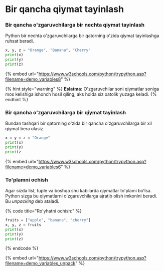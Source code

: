 # Bir qancha qiymat tayinlash

### Bir qancha o'zgaruvchilarga bir nechta qiymat tayinlash

Python bir nechta o'zgaruvchilarga bir qatorning o'zida qiymat tayinlashga ruhsat beradi.

```python
x, y, z = "Orange", "Banana", "Cherry"
print(x)
print(y)
print(z)
```

{% embed url="https://www.w3schools.com/python/trypython.asp?filename=demo_variables8" %}

{% hint style="warning" %}
**Eslatma:** O'zgaruvchilar soni qiymatlar soniga mos kelishiga ishonch hosil qiling, aks holda siz xatolik yuzaga keladi.
{% endhint %}

### Bir qancha o'zgaruvchilarga bir qiymat tayinlash

Bundan tashqari bir qatorning o'zida bir qancha o'zgaruvchilarga bir xil qiymat bera olasiz.

```python
x = y = z = "Orange"
print(x)
print(y)
print(z
```

{% embed url="https://www.w3schools.com/python/trypython.asp?filename=demo_variables6" %}

### To'plamni ochish

Agar sizda list, tuple va boshqa shu kabilarda qiymatlar toʻplami boʻlsa. Python sizga bu qiymatlarni oʻzgaruvchilarga ajratib olish imkonini beradi. Bu _unpacking_ deb ataladi.

{% code title="Ro'yhatni ochish:" %}
```python
fruits = ["apple", "banana", "cherry"]
x, y, z = fruits 
print(x)
print(y)
print(z)
```
{% endcode %}

{% embed url="https://www.w3schools.com/python/trypython.asp?filename=demo_variables_unpack" %}

